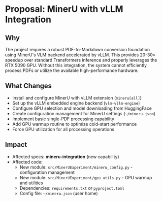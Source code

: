 # Proposal: MinerU with vLLM Integration

## Why

The project requires a robust PDF-to-Markdown conversion foundation using MinerU's VLM backend accelerated by vLLM. This provides 20-30× speedup over standard Transformers inference and properly leverages the RTX 5090 GPU. Without this integration, the system cannot efficiently process PDFs or utilize the available high-performance hardware.

## What Changes

- Install and configure MinerU with vLLM extension (`mineru[all]`)
- Set up the vLLM embedded engine backend (`vlm-vllm-engine`)
- Configure GPU selection and model downloading from HuggingFace
- Create configuration management for MinerU settings (`~/mineru.json`)
- Implement basic single-PDF processing capability
- Add GPU warmup routine to optimize cold-start performance
- Force GPU utilization for all processing operations

## Impact

- Affected specs: **mineru-integration** (new capability)
- Affected code:
  - New module: `src/MinerUExperiment/mineru_config.py` - configuration management
  - New module: `src/MinerUExperiment/gpu_utils.py` - GPU warmup and utilities
  - Dependencies: `requirements.txt` or `pyproject.toml`
  - Config file: `~/mineru.json` (user home)
